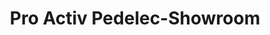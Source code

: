 ---
title: "Pro Activ Pedelec-Showroom"
url: /tuebingen/pro-activ-pedelec-showroom/
shop: Fahrrad
---